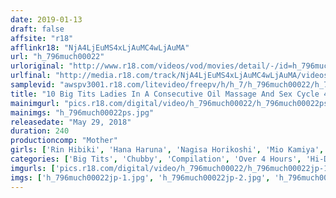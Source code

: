 ```yaml
---
date: 2019-01-13
draft: false
affsite: "r18"
afflinkr18: "NjA4LjEuMS4xLjAuMC4wLjAuMA"
url: "h_796much00022"
urloriginal: "http://www.r18.com/videos/vod/movies/detail/-/id=h_796much00022"
urlfinal: "http://media.r18.com/track/NjA4LjEuMS4xLjAuMC4wLjAuMA/videos/vod/movies/detail/-/id=h_796much00022"
samplevid: "awspv3001.r18.com/litevideo/freepv/h/h_7/h_796much00022/h_796much00022_dmb_w.mp4"
title: "10 Big Tits Ladies In A Consecutive Oil Massage And Sex Cycle 4 Hours"
mainimgurl: "pics.r18.com/digital/video/h_796much00022/h_796much00022ps.jpg"
mainimgs: "h_796much00022ps.jpg"
releasedate: "May 29, 2018"
duration: 240
productioncomp: "Mother"
girls: ['Rin Hibiki', 'Hana Haruna', 'Nagisa Horikoshi', 'Mio Kamiya', 'Remi Ishihara', 'Fujiko Hamasato']
categories: ['Big Tits', 'Chubby', 'Compilation', 'Over 4 Hours', 'Hi-Def']
imgurls: ['pics.r18.com/digital/video/h_796much00022/h_796much00022jp-1.jpg', 'pics.r18.com/digital/video/h_796much00022/h_796much00022jp-2.jpg', 'pics.r18.com/digital/video/h_796much00022/h_796much00022jp-3.jpg', 'pics.r18.com/digital/video/h_796much00022/h_796much00022jp-4.jpg', 'pics.r18.com/digital/video/h_796much00022/h_796much00022jp-5.jpg', 'pics.r18.com/digital/video/h_796much00022/h_796much00022jp-6.jpg', 'pics.r18.com/digital/video/h_796much00022/h_796much00022jp-7.jpg', 'pics.r18.com/digital/video/h_796much00022/h_796much00022jp-8.jpg', 'pics.r18.com/digital/video/h_796much00022/h_796much00022jp-9.jpg', 'pics.r18.com/digital/video/h_796much00022/h_796much00022jp-10.jpg', 'pics.r18.com/digital/video/h_796much00022/h_796much00022jp-11.jpg', 'pics.r18.com/digital/video/h_796much00022/h_796much00022jp-12.jpg', 'pics.r18.com/digital/video/h_796much00022/h_796much00022jp-13.jpg', 'pics.r18.com/digital/video/h_796much00022/h_796much00022jp-14.jpg', 'pics.r18.com/digital/video/h_796much00022/h_796much00022jp-15.jpg', 'pics.r18.com/digital/video/h_796much00022/h_796much00022jp-16.jpg', 'pics.r18.com/digital/video/h_796much00022/h_796much00022jp-17.jpg', 'pics.r18.com/digital/video/h_796much00022/h_796much00022jp-18.jpg', 'pics.r18.com/digital/video/h_796much00022/h_796much00022jp-19.jpg', 'pics.r18.com/digital/video/h_796much00022/h_796much00022jp-20.jpg']
imgs: ['h_796much00022jp-1.jpg', 'h_796much00022jp-2.jpg', 'h_796much00022jp-3.jpg', 'h_796much00022jp-4.jpg', 'h_796much00022jp-5.jpg', 'h_796much00022jp-6.jpg', 'h_796much00022jp-7.jpg', 'h_796much00022jp-8.jpg', 'h_796much00022jp-9.jpg', 'h_796much00022jp-10.jpg', 'h_796much00022jp-11.jpg', 'h_796much00022jp-12.jpg', 'h_796much00022jp-13.jpg', 'h_796much00022jp-14.jpg', 'h_796much00022jp-15.jpg', 'h_796much00022jp-16.jpg', 'h_796much00022jp-17.jpg', 'h_796much00022jp-18.jpg', 'h_796much00022jp-19.jpg', 'h_796much00022jp-20.jpg']
---
```

